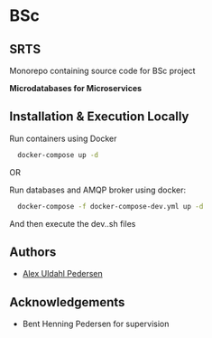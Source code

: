 # BSc
## SRTS

Monorepo containing source code for BSc project

**Microdatabases for Microservices**
## Installation & Execution Locally

Run containers using Docker
```bash
  docker-compose up -d
```

OR

Run databases and AMQP broker using docker:
```bash
  docker-compose -f docker-compose-dev.yml up -d
```
And then execute the dev.<service>.sh files


## Authors

- [Alex Uldahl Pedersen](https://www.github.com/uldahlalex)


## Acknowledgements

 - Bent Henning Pedersen for supervision
